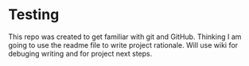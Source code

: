 # Testing

This repo was created to get familiar with git and GitHub. Thinking I am going to use the readme file to write project rationale. Will use wiki for debuging writing and for project next steps.
